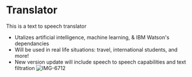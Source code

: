 # Translator
This is a text to speech translator
- Utalizes artificial intelligence, machine learning, & IBM Watson's dependancies
- Will be used in real life situations: travel, international students, and more!
- New version update will include speech to speech capabilities and text filtration
![IMG-6712](https://user-images.githubusercontent.com/125621321/223316751-536f45f6-f605-40be-b0fb-05f2763728e0.jpg)
